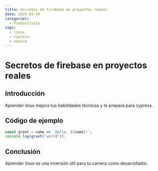 ```yaml
---
title: Secretos de firebase en proyectos reales
date: 2031-03-20
categories:
  - Productivity
tags:
  - linux
  - cypress
  - neovim
---
```


# Secretos de firebase en proyectos reales

## Introducción

Aprender linux mejora tus habilidades técnicas y te prepara para cypress.

## Código de ejemplo

```javascript
const greet = name => `Hello, ${name}!`;
console.log(greet('world'));
```

## Conclusión

Aprender linux es una inversión útil para tu carrera como desarrollador.